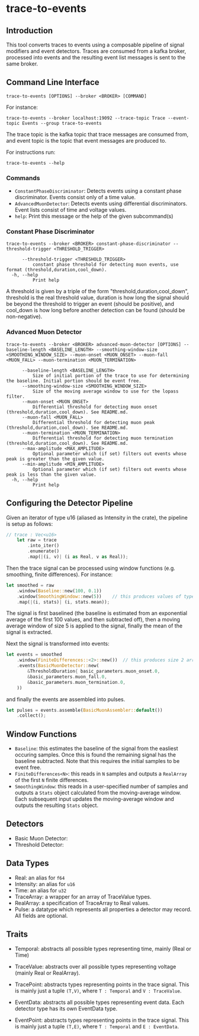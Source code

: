 # trace-to-events

## Introduction

This tool converts traces to events using a composable pipeline of signal modifiers and event detectors.
Traces are consumed from a kafka broker, processed into events and the resulting event list messages is sent to the same broker.

## Command Line Interface

`trace-to-events [OPTIONS] --broker <BROKER> [COMMAND]`

For instance:

```shell
trace-to-events --broker localhost:19092 --trace-topic Trace --event-topic Events --group trace-to-events
```

The trace topic is the kafka topic that trace messages are consumed from, and event topic is the topic that event messages are produced to.

For instructions run:

```shell
trace-to-events --help
```

### Commands

- `ConstantPhaseDiscriminator`:       Detects events using a constant phase discriminator. Events consist only of a time value.
- `AdvancedMuonDetector`:        Detects events using differential discriminators. Event lists consist of time and voltage values.
- `help`:         Print this message or the help of the given subcommand(s)

### Constant Phase Discriminator

`trace-to-events --broker <BROKER> constant-phase-discriminator --threshold-trigger <THRESHOLD_TRIGGER>`

```shell
      --threshold-trigger <THRESHOLD_TRIGGER>
          constant phase threshold for detecting muon events, use format (threshold,duration,cool_down).
  -h, --help
          Print help
```

A threshold is given by a triple of the form "threshold,duration,cool_down", threshold is the real threshold value, duration is how long the signal should be beyond the threshold to trigger an event (should be positive), and cool_down is how long before another detection can be found (should be non-negative).

### Advanced Muon Detector

`trace-to-events --broker <BROKER> advanced-muon-detector [OPTIONS] --baseline-length <BASELINE_LENGTH> --smoothing-window-size <SMOOTHING_WINDOW_SIZE> --muon-onset <MUON_ONSET> --muon-fall <MUON_FALL> --muon-termination <MUON_TERMINATION>`

```shell
      --baseline-length <BASELINE_LENGTH>
          Size of initial portion of the trace to use for determining the baseline. Initial portion should be event free.
      --smoothing-window-size <SMOOTHING_WINDOW_SIZE>
          Size of the moving average window to use for the lopass filter.
      --muon-onset <MUON_ONSET>
          Differential threshold for detecting muon onset (threshold,duration,cool_down). See README.md.
      --muon-fall <MUON_FALL>
          Differential threshold for detecting muon peak (threshold,duration,cool_down). See README.md.
      --muon-termination <MUON_TERMINATION>
          Differential threshold for detecting muon termination (threshold,duration,cool_down). See README.md.
      --max-amplitude <MAX_AMPLITUDE>
          Optional parameter which (if set) filters out events whose peak is greater than the given value.
      --min-amplitude <MIN_AMPLITUDE>
          Optional parameter which (if set) filters out events whose peak is less than the given value.
  -h, --help
          Print help
```

## Configuring the Detector Pipeline

Given an iterator of type u16 (aliased as Intensity in the crate), the pipeline is setup as follows:

```rust
// trace : Vec<u16>
    let raw = trace
        .into_iter()
        .enumerate()
        .map(|(i, v)| (i as Real, v as Real));
```

Then the trace signal can be processed using window functions (e.g. smoothing, finite differences). For instance:

```rust
let smoothed = raw
    .window(Baseline::new(100, 0.1))
    .window(SmoothingWindow::new(5))    // this produces values of type Stats { value : Real, mean : Real, variance : Real }
    .map(|(i, stats)| (i, stats.mean));
```

The signal is first baselined (the baseline is estimated from an exponential average of the first 100 values, and then subtracted off),
then a moving average window of size 5 is applied to the signal, finally the mean of the signal is extracted.

Next the signal is transformed into events:

```rust
let events = smoothed
    .window(FiniteDifferences::<2>::new())  // this produces size 2 arrays: [trace value, 1st-difference of trace]
    .events(BasicMuonDetector::new(
        &ThresholdDuration{ basic_parameters.muon_onset.0,
        &basic_parameters.muon_fall.0,
        &basic_parameters.muon_termination.0,
    ))
```

and finally the events are assembled into pulses.

```rust
let pulses = events.assemble(BasicMuonAssembler::default())
    .collect();
```

## Window Functions

- `Baseline`: this estimates the baseline of the signal from the easliest occuring samples. Once this is found the remaining signal has the baseline subtracted. Note that this requires the initial samples to be event free.
- `FiniteDifferences<N>`: this reads in `N` samples and outputs a `RealArray` of the first `N` finite differences.
- `SmoothingWindow`: this reads in a user-specified number of samples and outputs a `Stats` object calculated from the moving-average window. Each subsequent input updates the moving-average window and outputs the resulting `Stats` object.

## Detectors

- Basic Muon Detector:
- Threshold Detector:

## Data Types

- Real: an alias for `f64`
- Intensity: an alias for `u16`
- Time: an alias for `u32`
- TraceArray: a wrapper for an array of TraceValue types.
- RealArray: a specification of TraceArray to Real values.
- Pulse: a datatype which represents all properties a detector may record. All fields are optional.

## Traits

- Temporal: abstracts all possible types representing time, mainly (Real or Time)
- TraceValue: abstracts over all possible types representing voltage (mainly Real or RealArray).
- TracePoint: abstracts types representing points in the trace signal. This is mainly just a tuple `(T,V)`, where `T : Temporal` and `V : TraceValue`.

- EventData: abstracts all possible types representing event data. Each detector type has its own EventData type.
- EventPoint: abstracts types representing points in the trace signal. This is mainly just a tuple `(T,E)`, where `T : Temporal` and `E : EventData`.
